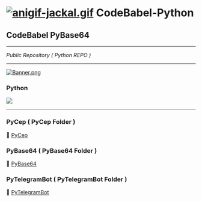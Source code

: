 # [![anigif-jackal.gif](https://i.postimg.cc/tCsz4L7n/anigif-jackal.gif)](https://postimg.cc/SJp9Z16m) CodeBabel-Python

## CodeBabel PyBase64
___
*Public Repository ( Python REPO )*
___
[![Banner.png](https://i.postimg.cc/d35m7GZq/Banner.png)](https://postimg.cc/q6CCShGY)<h3>Python</h3>
   <img src="https://img.shields.io/pypi/pyversions/4?color=yellow&label=Python&logo=Python&logoColor=blue&style=for-the-badge">
___

### PyCep ( PyCep Folder ) 
📂 [PyCep](https://github.com/CharlesCodebabel/CodeBabel-Python/tree/main/PyCEP)

### PyBase64 ( PyBase64 Folder )
📂 [PyBase64](https://github.com/CharlesCodebabel/CodeBabel-Python/tree/main/PyBase64)

### PyTelegramBot ( PyTelegramBot Folder )
📂 [PyTelegramBot]()
